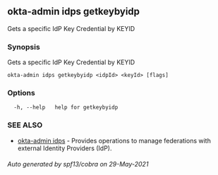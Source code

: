 ## okta-admin idps getkeybyidp

Gets a specific IdP Key Credential by KEYID

### Synopsis

Gets a specific IdP Key Credential by KEYID

```
okta-admin idps getkeybyidp <idpId> <keyId> [flags]
```

### Options

```
  -h, --help   help for getkeybyidp
```

### SEE ALSO

* [okta-admin idps](okta-admin_idps.md)	 - Provides operations to manage federations with external Identity Providers (IdP).

###### Auto generated by spf13/cobra on 29-May-2021
